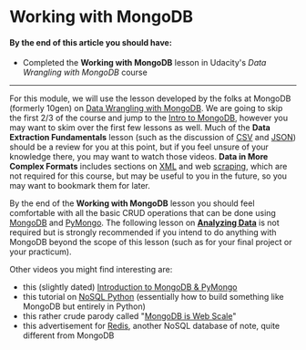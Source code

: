 Working with MongoDB
====

#### By the end of this article you should have:

- Completed the **Working with MongoDB** lesson in Udacity's *Data Wrangling with MongoDB* course

---

For this module, we will use the lesson developed by the folks at MongoDB (formerly 10gen) on [Data Wrangling with MongoDB](https://www.udacity.com/course/data-wrangling-with-mongodb--ud032). We are going to skip the first 2/3 of the course and jump to the [Intro to MongoDB](https://classroom.udacity.com/courses/ud032/lessons/745498943/concepts/7597386010923), however you may want to skim over the first few lessons as well. Much of the **Data Extraction Fundamentals** lesson (such as the discussion of [CSV](https://classroom.udacity.com/courses/ud032/lessons/491558559/concepts/7419485430923) and [JSON](https://classroom.udacity.com/courses/ud032/lessons/491558559/concepts/7419485510923)) should be a review for you at this point, but if you feel unsure of your knowledge there, you may want to watch those videos. **Data in More Complex Formats** includes sections on [XML](https://classroom.udacity.com/courses/ud032/lessons/698949179/concepts/7625885560923) and web [scraping](https://classroom.udacity.com/courses/ud032/lessons/698949179/concepts/7121012560923), which are not required for this course, but may be useful to you in the future, so you may want to bookmark them for later.

By the end of the **Working with MongoDB** lesson you should feel comfortable with all the basic CRUD operations that can be done using [MongoDB](https://www.mongodb.com/download-center#community) and [PyMongo](https://api.mongodb.com/python/current/). The following lesson on [**Analyzing Data**](https://classroom.udacity.com/courses/ud032/lessons/760758686/concepts/8051386250923) is not required but is strongly recommended if you intend to do anything with MongoDB beyond the scope of this lesson (such as for your final project or your practicum).

Other videos you might find interesting are: 

- this (slightly dated) [Introduction to MongoDB & PyMongo](https://vimeo.com/32830423)
- this tutorial on [NoSQL Python](https://www.youtube.com/watch?v=QYtE-Irbd7E&index=32&list=PLGVZCDnMOq0rzDLHi5WxWmN5vueHU5Ar7) (essentially how to build something like MongoDB but entirely in Python)
- this rather crude parody called "[MongoDB is Web Scale](https://www.youtube.com/watch?v=b2F-DItXtZs)"
- this advertisement for [Redis](https://www.youtube.com/watch?time_continue=1&v=wniS9E-cHcs), another NoSQL database of note, quite different from MongoDB